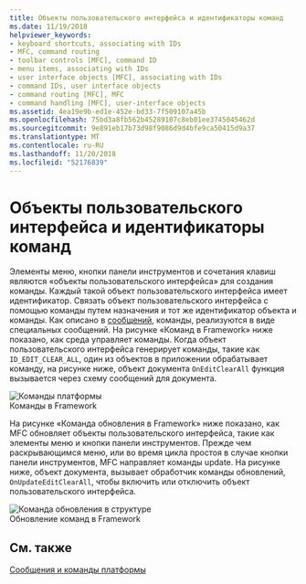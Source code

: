 ```yaml
---
title: Объекты пользовательского интерфейса и идентификаторы команд
ms.date: 11/19/2018
helpviewer_keywords:
- keyboard shortcuts, associating with IDs
- MFC, command routing
- toolbar controls [MFC], command ID
- menu items, associating with IDs
- user interface objects [MFC], associating with IDs
- command IDs, user interface objects
- command routing [MFC], MFC
- command handling [MFC], user-interface objects
ms.assetid: 4ea19e9b-ed1e-452e-bd33-7f509107a45b
ms.openlocfilehash: 75bd3a8fb562b45289107c8eb01ee3745045462d
ms.sourcegitcommit: 9e891eb17b73d98f9086d9d4bfe9ca50415d9a37
ms.translationtype: MT
ms.contentlocale: ru-RU
ms.lasthandoff: 11/20/2018
ms.locfileid: "52176839"
---
```

# <a name="user-interface-objects-and-command-ids"></a>Объекты пользовательского интерфейса и идентификаторы команд

Элементы меню, кнопки панели инструментов и сочетания клавиш являются «объекты пользовательского интерфейса» для создания команды. Каждый такой объект пользовательского интерфейса имеет идентификатор. Связать объект пользовательского интерфейса с помощью команды путем назначения и тот же идентификатор объекта и команды. Как описано в [сообщений](../mfc/messages.md), команды, реализуются в виде специальных сообщений. На рисунке «Команд в Framework» ниже показано, как среда управляет команды. Когда объект пользовательского интерфейса генерирует команды, такие как `ID_EDIT_CLEAR_ALL`, один из объектов в приложении обрабатывает команду, на рисунке ниже, объект документа `OnEditClearAll` функция вызывается через схему сообщений для документа.

![Команды платформы](../mfc/media/vc385p1.gif "команды платформы") <br/>
Команды в Framework

На рисунке «Команда обновления в Framework» ниже показано, как MFC обновляет объекты пользовательского интерфейса, такие как элементы меню и кнопки панели инструментов. Прежде чем раскрывающимся меню, или во время цикла простоя в случае кнопки панели инструментов, MFC направляет команды update. На рисунке ниже, объект документа, вызывает обработчик команды обновлений, `OnUpdateEditClearAll`, чтобы включить или отключить объект пользовательского интерфейса.

![Команда обновления в структуре](../mfc/media/vc385p2.png "команды обновления в Framework") <br/>
Обновление команд в Framework

## <a name="see-also"></a>См. также

[Сообщения и команды платформы](../mfc/messages-and-commands-in-the-framework.md)
